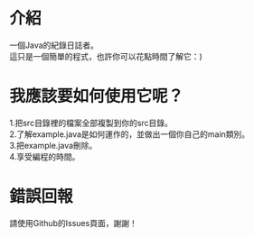 # 介紹
一個Java的紀錄日誌者。  
這只是一個簡單的程式，也許你可以花點時間了解它：)

# 我應該要如何使用它呢？
1.把src目錄裡的檔案全部複製到你的src目錄。  
2.了解example.java是如何運作的，並做出一個你自己的main類別。  
3.把example.java刪除。  
4.享受編程的時間。

# 錯誤回報
請使用Github的Issues頁面，謝謝！  
